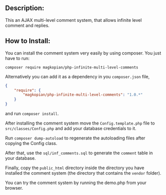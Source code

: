 ## Description:
This an AJAX multi-level comment system, that allows infinite level comment and replies.

## How to Install:
You can install the comment system very easily by using composer. You just have to run:

`composer require magkopian/php-infinite-multi-level-comments`

Alternatively you can add it as a dependency in you `composer.json` file,

```JSON
{
	"require": {
		"magkopian/php-infinite-multi-level-comments": "1.0.*"
	}
}
```

and run `composer install`.

After installing the comment system move the `Config.template.php` file to `src/classes/Config.php` and
add your database credentials to it.

Run `composer dump-autoload` to regenerate the autoloading files after copying the Config class.

After that, use the `sql/inf_comments.sql` to generate the `comment` table in your database.

Finally, copy the `public_html` directory inside the directory you have installed the comment system
(the directory that contains the `vendor` folder).

You can try the comment system by running the demo.php from your browser.